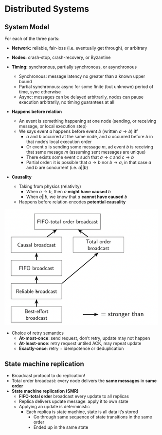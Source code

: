 # Distributed Systems

## System Model

For each of the three parts:

- **Network:** reliable, fair-loss (i.e. eventually get through), or arbitrary
- **Nodes:** crash-stop, crash-recovery, or Byzantine
- **Timing:** synchronous, partially synchronous, or asynchronous
    - Synchronous: message latency no greater than a known upper bound
    - Partial synchronous: async for some finite (but unknown) period of time, sync otherwise
    - Async: messages can be delayed arbitrarily, nodes can pause execution arbitrarily, no timing guarantees at all

- **Happens before relation**
    - An event is something happening at one node (sending, or receiving message, or local execution step)
    - We says event $a$  happens before event $b$ (written $a \rightarrow b$) iff
        - $a$ and $b$ occurred at the same node, and $a$ occurred before $b$ in that node’s local execution order
        - Or event $a$  is sending some message $m$, ad event $b$ is receiving that same mesage $m$ (assuming sent messages are unique)
        - There exists some event $c$ such that $a \rightarrow c$ and $c \rightarrow b$
        - Partial order: it is possible that $a \rightarrow b$ nor $b \rightarrow a$, in that case $a$ and $b$ are concurrent (i.e. $a || b)$
- **Causality**
    - Taking from physics (relativity)
        - When $a \rightarrow b$, then $a$ **might have caused** $b$
        - When $a || b$, we know that $a$ **cannot have caused** $b$
    - Happens before relation encodes **potential causality**

![alt text](image.png)

- Choice of retry semantics
    - **At-most-once**: send request, don’t retry, update may not happen
    - **At-least-once**: retry request untiled ACK, may repeat update
    - **Exactly-once**: retry + idempotence or deduplication

## State machine replication

- Broadcast protocol to do replication!
- Total order broadcast: every node delivers the **same messages** in **same order**
- **State machine replication (SMR)**
    - **FIFO-total order** broadcast every update to all replicas
    - Replica delivers update message: apply it to own state
    - Applying an update is deterministic
        - Each replica is state machine, state is all data it’s stored
            - Go through same sequence of state transitions in the same order
            - Ended up in the same state